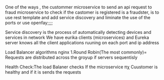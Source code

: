 One of the ways , the custommer microservice to send an api request to fraud microservice 
to check if the castomer  is registered  is a fraudster, is to use rest template and add service discovery
and liminate the use of the ports or use openfay;;;;


Service discovery is the process of automatically detecting devices and services in network
We have eurika clients (microservices)  and Eureka server knows all the client applications ruuning 
on each port and ip address


Load Balancer algorithms  nginx
1.Round Robin(The most commonly)= Requests are distributed across the groyup if servers sequentisly


Health Check:The load Balaner checks If the microservice πχ Cuustomer is healthy and if it is sends the requests